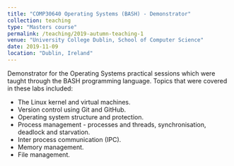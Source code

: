 ```yaml
---
title: "COMP30640 Operating Systems (BASH) - Demonstrator"
collection: teaching
type: "Masters course"
permalink: /teaching/2019-autumn-teaching-1
venue: "University College Dublin, School of Computer Science"
date: 2019-11-09
location: "Dublin, Ireland"
---
```


Demonstrator for the Operating Systems practical sessions which were taught through the BASH programming language. 
Topics that were covered in these labs included:

* The Linux kernel and virtual machines.
* Version control using Git and GitHub.
* Operating system structure and protection.
* Process management - processes and threads, synchronisation, deadlock and starvation.
* Inter process communication (IPC).
* Memory management.
* File management.